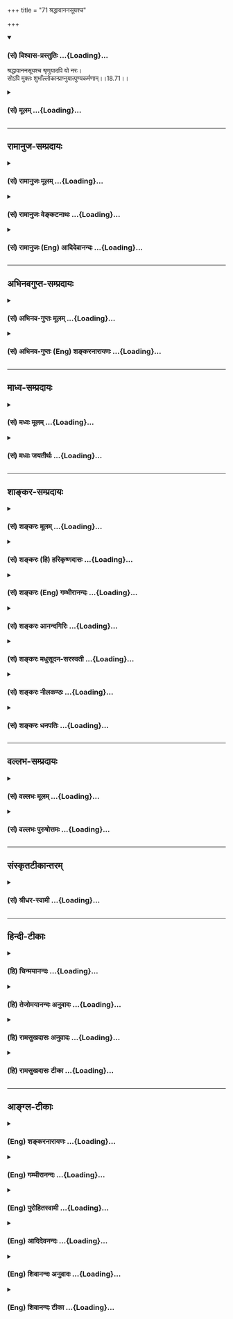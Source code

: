 +++
title = "71 श्रद्धावाननसूयश्च"

+++
<div class="js_include" newlevelforh1="3" title="(सं) विश्वास-प्रस्तुतिः" unfilled url="/purANam/mahAbhAratam/06-bhIShma-parva/02-bhagavad-gItA-parva/saMskRtam/vishvAsa-prastutiH/18_moxa-saMnyAsa-yogaH/71_shraddhAvAnanasUy.md">
<details open><summary><h3>(सं) विश्वास-प्रस्तुतिः ...{Loading}...</h3></summary>

श्रद्धावाननसूयश्च श्रृणुयादपि यो नरः।  
सोऽपि मुक्तः शुभाँल्लोकान्प्राप्नुयात्पुण्यकर्मणाम्।।18.71।।
</details>
</div>
<div class="js_include collapsed" newlevelforh1="3" title="(सं) मूलम्" unfilled url="/purANam/mahAbhAratam/06-bhIShma-parva/02-bhagavad-gItA-parva/saMskRtam/mUlam/18_moxa-saMnyAsa-yogaH/71_shraddhAvAnanasUy.md">
<details><summary><h3>(सं) मूलम् ...{Loading}...</h3></summary>

श्रद्धावाननसूयश्च श्रृणुयादपि यो नरः।  
सोऽपि मुक्तः शुभाँल्लोकान्प्राप्नुयात्पुण्यकर्मणाम्।।18.71।।
</details>
</div>


_________________
## रामानुज-सम्प्रदायः
<div class="js_include collapsed" newlevelforh1="3" title="(सं) रामानुजः मूलम्" unfilled url="/purANam/mahAbhAratam/06-bhIShma-parva/02-bhagavad-gItA-parva/saMskRtam/rAmAnujaH/mUlam/18_moxa-saMnyAsa-yogaH/71_shraddhAvAnanasUy.md">
<details><summary><h3>(सं) रामानुजः मूलम् ...{Loading}...</h3></summary>

।।18.71।। श्रद्धावान् अनसूयश्च यो नरः श्रृणुयाद् अपि तेन श्रवणमात्रेण
**सः अपि** भक्तिविरोधिपापेभ्यो **मुक्तः पुण्यकर्मणां** मद्भक्तानां
**लोकान्** समूहान् **प्राप्नुयात्।**

</details>
</div>
<div class="js_include collapsed" newlevelforh1="3" title="(सं) रामानुजः वेङ्कटनाथः" unfilled url="/purANam/mahAbhAratam/06-bhIShma-parva/02-bhagavad-gItA-parva/saMskRtam/rAmAnujaH/venkaTanAthaH/18_moxa-saMnyAsa-yogaH/71_shraddhAvAnanasUy.md">
<details><summary><h3>(सं) रामानुजः वेङ्कटनाथः ...{Loading}...</h3></summary>

  
  
।।18.71।। श्रद्धावाननसूयश्च इति चकारादत्रानुषक्तानामपि प्रागुक्तानां
प्रणिपातपरिप्रश्नसेवानां ग्रहणम्। श्रृणुयात् इत्यनेन आचार्यसकाशादिति
गम्यते। श्रूयते हि -- तद्विज्ञानार्थं स गुरुमेवाभिगच्छेत्
\[मुं.उ.1।2।12\] इति। आचार्याद्ध्येव विद्या विदिता साधिष्ठं प्रापत्
\[छां.उ.4।9।3\] इति। एतेन स्वयं ग्रन्थनिरीक्षणमन्यायेनान्यस्माद्ग्रहणं च
व्यवच्छिद्यते। सोऽपि इति विलम्बः सूच्यते। तेनभक्तिविरोधिभ्यो मुक्त
इत्युक्तम्। अन्यथा विध्यन्तरवैयर्थ्यादिप्रसङ्ग इति भावः।
अर्थज्ञानादिमतश्च कैमुत्यमपि शब्देन व्यञ्जितम्।
प्रवचनपठनयोर्मोक्षैकान्तफलस्य पूर्वमुक्तत्वात्
सहभावेनाग्र्यप्रायन्यायाच्छ्रवणेऽपि तादृशफलं भगवदभिप्रेतं
स्वीकर्तुमुचितम्।
नरककल्पस्वर्गादिप्राप्तेरनभिमतत्वान्मद्भक्तानांलोकान्समूहानित्युक्तम्।
अत्र पाठश्रवणादिप्रीतो भगवान् स्वभक्तान् प्रापयति। भगवद्भक्तानां
प्राप्तिर्हि योगोपदेशादिद्वारा मोक्षाय स्यात्।  
  

</details>
</div>
<div class="js_include collapsed" newlevelforh1="3" title="(सं) रामानुजः (Eng) आदिदेवानन्दः" unfilled url="/purANam/mahAbhAratam/06-bhIShma-parva/02-bhagavad-gItA-parva/saMskRtam/rAmAnujaH/english/AdidevAnandaH/18_moxa-saMnyAsa-yogaH/71_shraddhAvAnanasUy.md">
<details><summary><h3>(सं) रामानुजः (Eng) आदिदेवानन्दः ...{Loading}...</h3></summary>

18.71 A man who, with faith and without cavilling, hears the Gita when
faught by a alified teacher, he too is, by such hearing, released from
all evil incompatible with devotional life. He shall reach the Lokas,
i.e., the realms of the hosts of My devotees who have done virtuous
acts, and who will facilitate the growth of devotion in these new
arrivals and lead them ultimately to liberation.

</details>
</div>


_________________
## अभिनवगुप्त-सम्प्रदायः
<div class="js_include collapsed" newlevelforh1="3" title="(सं) अभिनव-गुप्तः मूलम्" unfilled url="/purANam/mahAbhAratam/06-bhIShma-parva/02-bhagavad-gItA-parva/saMskRtam/abhinava-guptaH/mUlam/18_moxa-saMnyAsa-yogaH/71_shraddhAvAnanasUy.md">
<details><summary><h3>(सं) अभिनव-गुप्तः मूलम् ...{Loading}...</h3></summary>

।।18.68 -- 18.72।। य इदमित्यादि धनञ्जयेत्यन्तम्। भक्तिमिति -- एतदेव मयि
भक्तिकरणं यत् भक्तेष्वेतन्निरूपणम् +++(;N मद्भक्तेषु )+++। अभिधास्यति +++(S;;N
मद्भक्तेष्वभि -- )+++ ; आभिमुख्येन शास्त्रोक्तप्रक्रियया; धास्यति
वितरिष्यति \[ यः \] स मन्मयतामेति इति विधिरेवैष नार्थवादः। एवमन्यत्र।

</details>
</div>
<div class="js_include collapsed" newlevelforh1="3" title="(सं) अभिनव-गुप्तः (Eng) शङ्करनारायणः" unfilled url="/purANam/mahAbhAratam/06-bhIShma-parva/02-bhagavad-gItA-parva/saMskRtam/abhinava-guptaH/english/shankaranArAyaNaH/18_moxa-saMnyAsa-yogaH/71_shraddhAvAnanasUy.md">
<details><summary><h3>(सं) अभिनव-गुप्तः (Eng) शङ्करनारायणः ...{Loading}...</h3></summary>

18.71 See Comment under 18.72

</details>
</div>


_________________
## माध्व-सम्प्रदायः
<div class="js_include collapsed" newlevelforh1="3" title="(सं) मध्वः मूलम्" unfilled url="/purANam/mahAbhAratam/06-bhIShma-parva/02-bhagavad-gItA-parva/saMskRtam/madhvaH/mUlam/18_moxa-saMnyAsa-yogaH/71_shraddhAvAnanasUy.md">
<details><summary><h3>(सं) मध्वः मूलम् ...{Loading}...</h3></summary>

।।18.71।। Sri Madhvacharya did not comment on this sloka.,

</details>
</div>
<div class="js_include collapsed" newlevelforh1="3" title="(सं) मध्वः जयतीर्थः" unfilled url="/purANam/mahAbhAratam/06-bhIShma-parva/02-bhagavad-gItA-parva/saMskRtam/madhvaH/jayatIrthaH/18_moxa-saMnyAsa-yogaH/71_shraddhAvAnanasUy.md">
<details><summary><h3>(सं) मध्वः जयतीर्थः ...{Loading}...</h3></summary>

।।18.71।। Sri Jayatirtha did not comment on this sloka.  
  

</details>
</div>


_________________
## शाङ्कर-सम्प्रदायः
<div class="js_include collapsed" newlevelforh1="3" title="(सं) शङ्करः मूलम्" unfilled url="/purANam/mahAbhAratam/06-bhIShma-parva/02-bhagavad-gItA-parva/saMskRtam/shankaraH/mUlam/18_moxa-saMnyAsa-yogaH/71_shraddhAvAnanasUy.md">
<details><summary><h3>(सं) शङ्करः मूलम् ...{Loading}...</h3></summary>

।।18.71।। --,**श्रद्धावान्** श्रद्दधानः **अनसूयश्च** असूयावर्जितः सन्
इमं ग्रन्थं **श्रृणुयादपि यो नरः;** अपिशब्दात् किमुत अर्थज्ञानवान्;
**सोऽपि** पापात् **मुक्तः शुभान्** प्रशस्तान् **लोकान् प्राप्नुयात्
पुण्यकर्मणाम्** अग्निहोत्रादिकर्मवताम्।। शिष्यस्य
शास्त्रार्थग्रहणाग्रहणविवेकबुभुत्सया पृच्छति। तदग्रहणे ज्ञाते पुनः
ग्राहयिष्यामि उपायान्तरेणापि इति प्रष्टुः अभिप्रायः। यत्नान्तरं च आस्थाय
शिष्यस्य कृतार्थता कर्तव्या इति आचार्यधर्मः प्रदर्शितो भवति --,

</details>
</div>
<div class="js_include collapsed" newlevelforh1="3" title="(सं) शङ्करः (हि) हरिकृष्णदासः" unfilled url="/purANam/mahAbhAratam/06-bhIShma-parva/02-bhagavad-gItA-parva/saMskRtam/shankaraH/hindI/harikRShNadAsaH/18_moxa-saMnyAsa-yogaH/71_shraddhAvAnanasUy.md">
<details><summary><h3>(सं) शङ्करः (हि) हरिकृष्णदासः ...{Loading}...</h3></summary>

।।18.71।। तथा श्रोताको यह ( आगे बतलाया जानेवाला ) फल मिलता है --, जो
मनुष्य; इस ग्रन्थको श्रद्धायुक्त और दोषदृष्टिरहित होकर केवल सुनता ही है;
वह भी पापोंसे मुक्त होकर; पुण्यकारियोंके अर्थात् अग्निहोत्रादि
श्रेष्ठकर्म करनेवालोंके; शुभ लोकोंको प्राप्त हो जाता है। अपिशब्दसे यह
पाया जाता है कि अर्थ समझनेवालेकी तो बात ही क्या है। शिष्यने शास्त्रका
अभिप्राय ग्रहण किया या नहीं यह विवेचन करनेके लिये भगवान् पूछते हैं।
इसमें पूछनेवालेका यह अभिप्राय है कि शास्त्रका अभिप्राय श्रोताने ग्रहण
नहीं किया है -- यह मालूम होनेपर; फिर किसी और उपायसे ग्रहण कराऊँगा।

</details>
</div>
<div class="js_include collapsed" newlevelforh1="3" title="(सं) शङ्करः (Eng) गम्भीरानन्दः" unfilled url="/purANam/mahAbhAratam/06-bhIShma-parva/02-bhagavad-gItA-parva/saMskRtam/shankaraH/english/gambhIrAnandaH/18_moxa-saMnyAsa-yogaH/71_shraddhAvAnanasUy.md">
<details><summary><h3>(सं) शङ्करः (Eng) गम्भीरानन्दः ...{Loading}...</h3></summary>

18.71 Yah narah, any man who; being sraddhavan, reverential; and
anasuyah, free from cavilling; srnuyat api, might even hear this
text-the word even suggests that one who knows the meaning (of the
Scripture) hardly needs to be mentioned-; sah api, he too; becoming
muktah, free from sin; prapnuyat, shall attain; subhan, the blessed,
auspicious; lokan, worlds; punya-karmanam, of those who perform virtuous
deeds, of those who perform rites like Agnihotra etc. In order to
ascertaini whether or not the disciple has comprehended the meaning of
the Scripture, the Lord asks (the following estion), the intention of
the estioner beings, 'If it is known that it has not been comprehended,
I shall again make him grasp it through other means.' Hery is shown the
duty of the teacher that a student should be made to achieve his goal by
taking the help of a different method.

</details>
</div>
<div class="js_include collapsed" newlevelforh1="3" title="(सं) शङ्करः आनन्दगिरिः" unfilled url="/purANam/mahAbhAratam/06-bhIShma-parva/02-bhagavad-gItA-parva/saMskRtam/shankaraH/AnandagiriH/18_moxa-saMnyAsa-yogaH/71_shraddhAvAnanasUy.md">
<details><summary><h3>(सं) शङ्करः आनन्दगिरिः ...{Loading}...</h3></summary>

।।18.71।। प्रवक्तुरध्येतुश्च फलमुक्त्वा श्रोतुरिदानीं फलं कथयति --
**अथेति।**

</details>
</div>
<div class="js_include collapsed" newlevelforh1="3" title="(सं) शङ्करः मधुसूदन-सरस्वती" unfilled url="/purANam/mahAbhAratam/06-bhIShma-parva/02-bhagavad-gItA-parva/saMskRtam/shankaraH/madhusUdana-sarasvatI/18_moxa-saMnyAsa-yogaH/71_shraddhAvAnanasUy.md">
<details><summary><h3>(सं) शङ्करः मधुसूदन-सरस्वती ...{Loading}...</h3></summary>

।।18.71।। प्रवक्तुरध्येतुश्च फलमुक्त्वा श्रोतुरिदानीं फलं कथयति --
श्रद्धावानिति। यो नरः कश्चिदप्यन्यस्योच्चैर्जपतः कारुणिकस्य सकाशात्
श्रद्धावान् श्रद्धायुक्तस्तथा किमर्थमयमुच्चैर्जपत्यबद्धं वा जपतीति
दोषदृष्ट्याऽसूयया रहितोऽनसूयश्च केवलं शृणुयादिमं ग्रन्थमपिशब्दात्
किमुतार्थज्ञानवान् सोऽपि केवलाक्षरमात्रश्रोतापि मुक्तः पापैः शुभान्
प्रशस्तान् लोकान् पुण्यकर्मणामश्वमेधादिकृतां प्राप्नुयात् ज्ञानवतस्तु
किं वाच्यमिति भावः।

</details>
</div>
<div class="js_include collapsed" newlevelforh1="3" title="(सं) शङ्करः नीलकण्ठः" unfilled url="/purANam/mahAbhAratam/06-bhIShma-parva/02-bhagavad-gItA-parva/saMskRtam/shankaraH/nIlakaNThaH/18_moxa-saMnyAsa-yogaH/71_shraddhAvAnanasUy.md">
<details><summary><h3>(सं) शङ्करः नीलकण्ठः ...{Loading}...</h3></summary>

।।18.71।। प्रवक्तुरध्येतुश्च फलमुक्त्वा श्रोतुरपि फलमाह --
**श्रद्धावानिति।** शृणुयादपि अक्षरश्रवणं कुर्यादपि किमु
वक्तव्यमादरेणार्थग्रहणं यः कुर्यात्स उक्तं फलं प्राप्नुयादिति।
स्पष्टार्थः श्लोकः। तथाचोक्तं श्रीभागवते -- वासुदेवकथाप्रश्नः
पुरुषांस्त्रीन्पुनाति हि। वक्तारं प्रच्छकं श्रोतॄंस्तत्पादसलिलं यथा
इति।

</details>
</div>
<div class="js_include collapsed" newlevelforh1="3" title="(सं) शङ्करः धनपतिः" unfilled url="/purANam/mahAbhAratam/06-bhIShma-parva/02-bhagavad-gItA-parva/saMskRtam/shankaraH/dhanapatiH/18_moxa-saMnyAsa-yogaH/71_shraddhAvAnanasUy.md">
<details><summary><h3>(सं) शङ्करः धनपतिः ...{Loading}...</h3></summary>

।।18.71।। प्रवक्तुरध्येतुश्च फलमुक्त्वा श्रोतुरपि फलं कथयति। श्रद्धावान्
श्रद्दधानोऽनसूयश्च पौरुषेयत्वात् श्रुतितो निकृष्टमिदमिति दोषदृष्टिरसूया
तद्रहितः सन्निमं ग्रन्थं यो नरो यः कश्चिच्छ्रणुयादपि।
नरशब्देनैतच्छ्रवणेनापि यो हीनो नासौ नरः किंतु पशुरिति सूचयति। सोऽपि
मुक्तः पातकाद्रहितः पुण्यकर्मणामग्निहोत्राश्वमेधादिपुण्यकर्मवतां लोकान्
शुभान्प्रशस्तान्प्राप्नुयात्। अपिशब्दात्किमुतार्थज्ञानवान्।

</details>
</div>


_________________
## वल्लभ-सम्प्रदायः
<div class="js_include collapsed" newlevelforh1="3" title="(सं) वल्लभः मूलम्" unfilled url="/purANam/mahAbhAratam/06-bhIShma-parva/02-bhagavad-gItA-parva/saMskRtam/vallabhaH/mUlam/18_moxa-saMnyAsa-yogaH/71_shraddhAvAnanasUy.md">
<details><summary><h3>(सं) वल्लभः मूलम् ...{Loading}...</h3></summary>

।।18.71।। श्रद्धावानिति। स्पष्टार्थः।

</details>
</div>
<div class="js_include collapsed" newlevelforh1="3" title="(सं) वल्लभः पुरुषोत्तमः" unfilled url="/purANam/mahAbhAratam/06-bhIShma-parva/02-bhagavad-gItA-parva/saMskRtam/vallabhaH/puruShottamaH/18_moxa-saMnyAsa-yogaH/71_shraddhAvAnanasUy.md">
<details><summary><h3>(सं) वल्लभः पुरुषोत्तमः ...{Loading}...</h3></summary>

  
  
।।18.71।। एवंरूपज्ञानेनैकस्य पठतो योऽन्यः कश्चिच्छृणोति तस्यापि फलतीत्याह
-- श्रद्धावानिति। यो नरः श्रद्धावान्एतच्छ्रवणेनाहं कृतार्थो भविष्यामि
इत्यत्यादरयुक्तः शृणुयादप्यर्थानवबोधेनापि स शुभान् मोक्षप्रापकान् लोकान्
प्राप्नुयात्। च पुनः अनसूयः किमिति दम्भार्थमुच्चैः पाषण्डी
पठतीत्याद्यसूयारहितः सम्यक् गीतां पठतीत्याद्यनुमोदते मनसि सोऽपि मुक्तः
संसारात् पुण्यकर्मणां लोकान् स्वर्गादीन् प्राप्नुयात्।  
  

</details>
</div>


_________________
## संस्कृतटीकान्तरम्
<div class="js_include collapsed" newlevelforh1="3" title="(सं) श्रीधर-स्वामी" unfilled url="/purANam/mahAbhAratam/06-bhIShma-parva/02-bhagavad-gItA-parva/saMskRtam/shrIdhara-svAmI/18_moxa-saMnyAsa-yogaH/71_shraddhAvAnanasUy.md">
<details><summary><h3>(सं) श्रीधर-स्वामी ...{Loading}...</h3></summary>

।।18.71।। अन्यस्य जपतो योऽन्यः कश्चिच्छृणोति तस्यापि फलमाह **--
श्रद्धावानिति।** यो नरः श्रद्धायुक्तः केवलं श्रृणुयादपि श्रद्धावानपि
कश्चित्किमर्थमुच्चर्जपति अबद्धं जपतीति वा दोषदृष्टिं करोति
तद्व्यावृत्त्यर्थमाह। अनसूयश्च असूयारहितो यः श्रृणुयात्सोऽपि सर्वैः
पापैर्मुक्तः सन् अश्वमेधादिपुण्यकृताँल्लोकान्प्राप्नुयात्।

</details>
</div>


_________________
## हिन्दी-टीकाः
<div class="js_include collapsed" newlevelforh1="3" title="(हि) चिन्मयानन्दः" unfilled url="/purANam/mahAbhAratam/06-bhIShma-parva/02-bhagavad-gItA-parva/hindI/chinmayAnandaH/18_moxa-saMnyAsa-yogaH/71_shraddhAvAnanasUy.md">
<details><summary><h3>(हि) चिन्मयानन्दः ...{Loading}...</h3></summary>

।।18.71।। गीता का विषय दूर से दर्शन करके केवल प्रशंसा करने योग्य नहीं
है। गीतोपदिष्ट ज्ञान से पूर्णतया लाभान्वित होने के लिए साधक का
व्यक्तित्व सभी स्तरों पर सुगठित होना आवश्यक है। इसलिए; भगवान् श्रीकृष्ण
यहाँ दो गुणों का विशेष रूप से उल्लेख करते हैं जिनसे सम्पन्न श्रोता को
श्रवण का सर्वाधिक आनन्द प्राप्त होगा। श्रद्धावान् श्रद्धा का अर्थ
अन्धविश्वास नहीं है। बुद्धि की वह क्षमता श्रद्धा है; जिसके द्वारा मनुष्य
(1) शास्त्रीय शब्दों के सूक्ष्म आशय को समझ पाता है; (2) समझकर उनको धारण
कर सकता है (3) उन्हें पूर्णतया आत्मसात् करने में समर्थ होता है और; (4)
इस प्रकार; प्राप्त ज्ञान के अनुसार अपने जीवन को निर्मित कर सकता है।
स्वाभाविक है कि श्रद्धावान् पुरुष गुरु के उपदेश से सर्वाधिक लाभान्वित
होता है। अज्ञात वस्तु का ज्ञान प्राप्त करने के लिए उचित प्रमाण की
आवश्यकता होती है और उस प्रमाण के सत्यत्व के विषय में विश्वास की भी। उस
विश्वास के बिना ज्ञान की ओर प्रवृत्ति नहीं हो सकती है। प्रमाण में यह
विश्वास श्रद्धा कहलाता है। अनसुयु जैसा कि अनेक स्थानों पर कहा जा चुका है;
अनसुयु का अर्थ है वह पुरुष जो गुणों में दोष नहीं देखता है। इसका अर्थ यह
नहीं हुआ कि हिन्दू धर्म में दर्शनशास्त्र के अध्येताओं को समीक्षा या
समालोचना करने की स्वतन्त्रता प्रदान नहीं की गई है। इसका अभिप्राय केवल
इतना ही है कि शास्त्र के श्रवण या अध्ययन के पूर्व ही हमें उसके विषय में
पूर्वाग्रह नहीं बना लेने चाहिए। पूर्वाग्रहों से दूषित बुद्धि सत्य का
यथार्थ ज्ञान कदापि नहीं प्राप्त कर सकती। उक्त दोनों गुणों से सम्पन्न
श्रोता को सर्वाधिक लाभ होगा। वह पापों से मुक्त होकर पुण्यकर्मी लोगों के
श्रेष्ठ लोकों को प्राप्त करता है। इसका अर्थ यह है कि ऐसा श्रोता पुरुष
अपनी वासनाओं से मुक्त होकर आंतरिक शांति और आनन्द का अनुभव करता है। आनन्द
का साम्राज्य हमारे हृदय में ही स्थित है। उसकी प्राप्ति के लिए सुदूर
स्थित कहीं स्वर्ग में जाने की आवश्यकता नहीं है। अभी और यहीं आनन्द की
प्राप्ति होती है यह वेदान्त का सत्य वचन है। आचार्य का यह कर्तव्य है कि वह
यह देखें कि शिष्य ने यथावत् ज्ञान ग्रहण किया है अथवा नहीं। यदि उपदिष्ट
साधन मार्ग शिष्य की उन्नति के लिए अनुकूल या पर्याप्त नहीं है; तो आचार्य
को ऐसे शिष्य की सहायता करनी चाहिए जिससे कि वह शिष्य अपना सन्तुलन प्राप्त
कर सके। इसलिए भगवान् श्रीकृष्ण अर्जुन से पूछते हैं

</details>
</div>
<div class="js_include collapsed" newlevelforh1="3" title="(हि) तेजोमयानन्दः अनुवादः" unfilled url="/purANam/mahAbhAratam/06-bhIShma-parva/02-bhagavad-gItA-parva/hindI/tejomayAnandaH/anuvAdaH/18_moxa-saMnyAsa-yogaH/71_shraddhAvAnanasUy.md">
<details><summary><h3>(हि) तेजोमयानन्दः अनुवादः ...{Loading}...</h3></summary>

।।18.71।। तथा जो श्रद्धावान् और अनसुयु (दोषदृष्टि रहित) पुरुष इसका
श्रवणमात्र भी करेगा, वह भी (पापों से) मुक्त होकर पुण्यकर्मियों के शुभ
(श्रेष्ठ) लोकों को प्राप्त कर लेगा।।

</details>
</div>
<div class="js_include collapsed" newlevelforh1="3" title="(हि) रामसुखदासः अनुवादः" unfilled url="/purANam/mahAbhAratam/06-bhIShma-parva/02-bhagavad-gItA-parva/hindI/rAmasukhadAsaH/anuvAdaH/18_moxa-saMnyAsa-yogaH/71_shraddhAvAnanasUy.md">
<details><summary><h3>(हि) रामसुखदासः अनुवादः ...{Loading}...</h3></summary>

।।18.71।। श्रद्धावान् और दोषदृष्टिसे रहित जो मनुष्य इस गीता-ग्रन्थको सुन
भी लेगा, वह भी सम्पूर्ण पापोंसे मुक्त होकर पुण्यकारियोंके शुभ लोकोंको
प्राप्त हो जायगा।

</details>
</div>
<div class="js_include collapsed" newlevelforh1="3" title="(हि) रामसुखदासः टीका" unfilled url="/purANam/mahAbhAratam/06-bhIShma-parva/02-bhagavad-gItA-parva/hindI/rAmasukhadAsaH/TIkA/18_moxa-saMnyAsa-yogaH/71_shraddhAvAnanasUy.md">
<details><summary><h3>(हि) रामसुखदासः टीका ...{Loading}...</h3></summary>

।।18.71।। व्याख्या -- **श्रद्धावाननसूयश्च৷৷. पुण्यकर्मणाम्** -- गीताकी
बातोंको जैसा सुन ले; उसको प्रत्यक्षसे भी बढ़कर पूज्यभावसहित वैसाकावैसा
माननेवालेका नाम **श्रद्धावान्** है; और उन बातोंमें कहीं भी; किसी भी
विषयमें किञ्चिन्मात्र भी कमी न देखनेवालेका नाम **अनसूयः** है। ऐसा
श्रद्धावान् और दोषदृष्टिसे रहित मनुष्य गीताको केवल सुन भी ले; तो वह भी
सम्पूर्ण पापोंसे मुक्त होकर पुण्यकारियोंके शुभ लोकोंको प्राप्त कर लेता
है। यहाँ दो बार **अपि** पद देनेका तात्पर्य है कि जो गीताका प्रचार करता
है; अध्ययन करता है; उसके लिये तो कहना ही क्या है पर जो सुन भी लेता है;
वह मनुष्य भी पापोंसे छूटकर शुभ लोकोंको प्राप्त हो जाता है।  
  
मनुष्यकी वाणीमें प्रायः भ्रम; प्रमाद; लिप्सा और कारणापाटव -- ये चार दोष
होते हैं **(टिप्पणी प₀ 992.2)**। अतः मनुष्यकी वाणी सर्वथा निर्दोष नहीं
हो सकती। परन्तु भगवान्की दिव्य वाणीमें इन चारोंमेंसे कोई भी दोष नहीं रह
सकता क्योंकि भगवान् निर्दोषताकी परावधि हैं अर्थात् भगवान्से बढ़कर
निर्दोषता किसीमें,कभी होती ही नहीं। इसलिये भगवान्के वचनोंमें किसी
प्रकारके संशयकी सम्भावना ही नहीं है। अतः गीता सुननेवालेको कोई विषय
समझमें कम आये; विचारद्वारा कोई बात न जँचे; तो समझना चाहिये कि इस विषयको
समझनेमें मेरी बुद्धिकी कमी है; मैं समझ नहीं पा रहा हूँ -- इस भावको
दृढ़तासे धारण करनेपर असूयादोष मिट जाता है। भगवान्में अत्यधिक
श्रद्धाविश्वासपूर्वक भक्ति होनेपर भी असूयादोष नहीं रहता। चैतन्य
महाप्रभुका एक भक्त था। वह रोज गीताका पाठ करते हुए मस्त हो जाता था; गद्गद
हो जाता था और रोने लगता था। वह शुद्ध पाठ नहीं करता था। उसके पाठमें
अशुद्धियाँ आती थीं। उसके विषयमें किसीने चैतन्य महाप्रभुसे शिकायत कर दी
किदेखिये प्रभु वह बड़ा पाखण्ड करता है पाठ तो शुद्ध करता नहीं और रोता
रहता है। चैतन्य महाप्रभुने उसको अपने पास बुलाकर पूछा -- तुम गीताका पाठ
करते हो; तो क्या उसका अर्थ जानते हो उसने कहा -- नहीं प्रभु फिर पूछा --
तो फिर तुम रोते क्यों हो उसने कहा -- मैं जब **अर्जुन उवाच** पढ़ता हूँ तो
अर्जुन भगवान्से पूछ रहे हैं -- ऐसा मेरेको प्रत्यक्ष दीखता है और जब मैं
**श्रीभगवानुवाच** पढ़ता हूँ; तो भगवान् अर्जुनके प्रश्नोंका उत्तर दे रहे
हैं -- ऐसा मेरेको प्रत्यक्ष,दीखता है। इस प्रकार भगवान् श्रीकृष्ण और
अर्जुनका आपसमें संवाद हो रहा है -- ऐसा प्रत्यक्ष दीखता है परन्तु अर्जुन
क्या पूछते हैं और भगवान् क्या उत्तर देते हैं; यह मेरी समझमें नहीं आता।
मैं तो उन दोनोंके दर्शन करकरके राजी होता हूँ। उसकी ऐसी श्रद्धाभक्ति
देखकर चैतन्य महाप्रभु बहुत प्रसन्न हुए। इस प्रकारकी श्रद्धाभक्तिवाला
मनुष्य गीताको केवल सुन भी ले; तो उसकी मुक्तिमें कोई सन्देह नहीं रहता। वह
सम्पूर्ण पापोंसे मुक्त होकर पुण्यकारियोंके शुभ लोकोंको प्राप्त हो जाता
है।  
  
यहाँ **पुण्यकर्मणाम्** पदसे सकामभावपूर्वक यज्ञ; अनुष्ठान आदि पुण्यकर्म
करनेवालोंको नहीं लेना चाहिये क्योंकि भगवान्ने उनको ऊँचा नहीं माना है;
प्रत्युत उनके बारेमें कहा है कि वे बारबार आवागमनको प्राप्त होते हैं
(गीता 9। 21)। यहाँ उन पुण्यकर्मा भक्तोंको लेना चाहिये; जिनको भगवान्का
प्रेमदर्शन आदिकी प्राप्ति होती है। ऐसे पुण्यकर्मा भक्तोंको अपनेअपने
इष्टके अनुसार वैकुण्ठ; साकेत; गोलोक; कैलास आदि जिन दिव्य लोकोंकी
प्राप्ति होती है; असूयादोषरहित श्रद्धावान् पुरुषको गीता सुननेमात्रसे उन
लोकोंकी प्राप्ति हो जाती है।  
  
***सम्बन्ध --*** पूर्वश्लोकमें गीता सुननेका माहात्म्य बताकर अब
अर्जुनकी क्या स्थिति है; क्या दशा है; आदि सब कुछ जानते हुए भी भगवान्
भगवद्गीताश्रवणके माहात्म्यको सबके सामने प्रकट करनेके उद्देश्यसे आगेके
श्लोकमें अर्जुनसे प्रश्न करते हैं।

</details>
</div>


_________________
## आङ्ग्ल-टीकाः
<div class="js_include collapsed" newlevelforh1="3" title="(Eng) शङ्करनारायणः" unfilled url="/purANam/mahAbhAratam/06-bhIShma-parva/02-bhagavad-gItA-parva/english/shankaranArAyaNaH/18_moxa-saMnyAsa-yogaH/71_shraddhAvAnanasUy.md">
<details><summary><h3>(Eng) शङ्करनारायणः ...{Loading}...</h3></summary>

18.71. A man who would at least hear to \[this\] with faith and without
indignation-he too, freed \[from sins\], will attain the auspicious
worlds of men of meritorius acts.

</details>
</div>
<div class="js_include collapsed" newlevelforh1="3" title="(Eng) गम्भीरानन्दः" unfilled url="/purANam/mahAbhAratam/06-bhIShma-parva/02-bhagavad-gItA-parva/english/gambhIrAnandaH/18_moxa-saMnyAsa-yogaH/71_shraddhAvAnanasUy.md">
<details><summary><h3>(Eng) गम्भीरानन्दः ...{Loading}...</h3></summary>

18.71 Any man who, being reverential and free from cavilling, might even
hear (this), he too, becoming free, shall attain the blessed worlds of
those who perform virtuous deeds.

</details>
</div>
<div class="js_include collapsed" newlevelforh1="3" title="(Eng) पुरोहितस्वामी" unfilled url="/purANam/mahAbhAratam/06-bhIShma-parva/02-bhagavad-gItA-parva/english/purohitasvAmI/18_moxa-saMnyAsa-yogaH/71_shraddhAvAnanasUy.md">
<details><summary><h3>(Eng) पुरोहितस्वामी ...{Loading}...</h3></summary>

18.71 Yea, he who listens to it with faith and without doubt, even he,
freed from evil, shalt rise to the worlds which the virtuous attain
through righteous deeds.

</details>
</div>
<div class="js_include collapsed" newlevelforh1="3" title="(Eng) आदिदेवनन्दः" unfilled url="/purANam/mahAbhAratam/06-bhIShma-parva/02-bhagavad-gItA-parva/english/AdidevanandaH/18_moxa-saMnyAsa-yogaH/71_shraddhAvAnanasUy.md">
<details><summary><h3>(Eng) आदिदेवनन्दः ...{Loading}...</h3></summary>

18.71 And the man who listens to it with faith and without cavilling, he
too shall be released, and shall reach the auspicious realms of those
who have performed virtuous deeds.

</details>
</div>
<div class="js_include collapsed" newlevelforh1="3" title="(Eng) शिवानन्दः अनुवादः" unfilled url="/purANam/mahAbhAratam/06-bhIShma-parva/02-bhagavad-gItA-parva/english/shivAnandaH/anuvAdaH/18_moxa-saMnyAsa-yogaH/71_shraddhAvAnanasUy.md">
<details><summary><h3>(Eng) शिवानन्दः अनुवादः ...{Loading}...</h3></summary>

18.71 Also the man who hears this, full of faith and free from malice,
he, too, liberated, shall attain to the happy worlds of those of
righteous deeds.

</details>
</div>
<div class="js_include collapsed" newlevelforh1="3" title="(Eng) शिवानन्दः टीका" unfilled url="/purANam/mahAbhAratam/06-bhIShma-parva/02-bhagavad-gItA-parva/english/shivAnandaH/TIkA/18_moxa-saMnyAsa-yogaH/71_shraddhAvAnanasUy.md">
<details><summary><h3>(Eng) शिवानन्दः टीका ...{Loading}...</h3></summary>

18.71 श्रद्धावान् full of faith; अनसूयः free from malice; च and;
श्रृणुयात् may hear; अपि also; यः who; नरः man; सः he; अपि also; मुक्तः
liberated; शुभान् happy; लोकान् worlds; प्राप्नुयात् shall attain;
पुण्यकर्मणाम् of those of righteous deeds.Commentary Liberated from
sin.Punyakarmanam Of those who have done Agnihotra and such other
sacrifices.He too Much more so who understands the teachings of the
Gita; lives in its spirit and who practises the most valuable spiritual
instructions contained in it.

</details>
</div>
